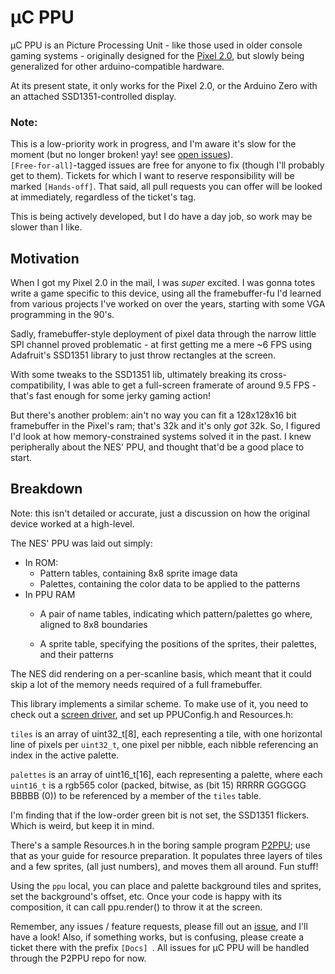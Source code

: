 # μC PPU

μC PPU is an Picture Processing Unit - like those used in older console gaming systems - originally designed for the 
[Pixel 2.0](https://www.kickstarter.com/projects/rabidprototypes/pixel-20-the-arduino-compatible-smart-display),
but slowly being generalized for other arduino-compatible hardware.

At its present state, it only works for the Pixel 2.0, or the Arduino Zero with an attached SSD1351-controlled display.

### Note:

This is a low-priority work in progress, and I'm aware it's slow for the 
moment (but no longer broken!  yay! see 
[open issues](https://github.com/Fordi/P2PPU/issues)).  
`[Free-for-all]`-tagged issues are free for anyone to fix (though I'll probably 
get to them).  Tickets for which I want to reserve responsibility
will be marked `[Hands-off]`.  That said, all pull requests you can offer 
will be looked at immediately, regardless of the ticket's tag.

This is being actively developed, but I do have a day job, so work may be slower 
than I like.

## Motivation

When I got my Pixel 2.0 in the mail, I was _super_ excited.  I was gonna totes
write a game specific to this device, using all the framebuffer-fu I'd learned
from various projects I've worked on over the years, starting with some VGA 
programming in the 90's.

Sadly, framebuffer-style deployment of pixel data through the narrow little SPI 
channel proved problematic - at first getting me a mere ~6 FPS using 
Adafruit's SSD1351 library to just throw rectangles at the screen.

With some tweaks to the SSD1351 lib, ultimately breaking its cross-compatibility,
I was able to get a full-screen framerate of around 9.5 FPS - that's fast enough
for some jerky gaming action!

But there's another problem: ain't no way you can fit a 128x128x16 bit framebuffer
in the Pixel's ram; that's 32k and it's only _got_ 32k.  So, I figured I'd look at 
how memory-constrained systems solved it in the past.  I knew peripherally about 
the NES' PPU, and thought that'd be a good place to start.

## Breakdown

Note: this isn't detailed or accurate, just a discussion on how the 
original device worked at a high-level.

The NES' PPU was laid out simply:

* In ROM:
     * Pattern tables, containing 8x8 sprite image data
     * Palettes, containing the color data to be applied to the patterns
* In PPU RAM
     * A pair of name tables, indicating which pattern/palettes go where, 
         aligned to 8x8 boundaries

     * A sprite table, specifying the positions of the sprites, their 
         palettes, and their patterns

The NES did rendering on a per-scanline basis, which meant that it could skip
a lot of the memory needs required of a full framebuffer.

This library implements a similar scheme.  To make use of it, you need to check out a [screen driver](https://github.com/Fordi/UcPPU_SSD1351), and set up PPUConfig.h and Resources.h:

`tiles` is an array of uint32_t[8], each representing a tile, with one horizontal line of pixels per `uint32_t`, one pixel per nibble, each nibble referencing an index in the active palette.

`palettes` is an array of uint16_t[16], each representing a palette, where each `uint16_t` is a rgb565 color (packed, bitwise, as (bit 15) RRRRR GGGGGG BBBBB (0)) to be referenced by a member of the `tiles` table.  

I'm finding that if the low-order green bit is not set, the SSD1351 flickers.  Which is weird, but keep it in mind.

There's a sample Resources.h in the boring sample program [P2PPU](https://github.com/Fordi/P2PPU); use that as your guide for 
resource preparation. It populates three layers of tiles and a few sprites, (all just numbers), and moves them all around.  Fun stuff!

Using the `ppu` local, you can place and palette background tiles and sprites, 
set the background's offset, etc.  Once your code is happy with its composition, 
it can call ppu.render() to throw it at the screen.

Remember, any issues / feature requests, please fill out an [issue](https://github.com/Fordi/P2PPU/issues), and I'll have a look!  Also, if something works, but is confusing, please create a ticket there with the prefix `[Docs] `.  All issues for μC PPU will be handled through the P2PPU repo for now.
